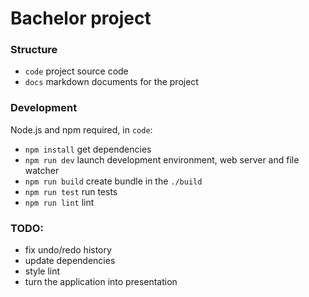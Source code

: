 # Bachelor project

### Structure
  * `code` project source code
  * `docs` markdown documents for the project

### Development
  Node.js and npm required, in `code`:

  * `npm install` get dependencies
  * `npm run dev` launch development environment, web server and file watcher
  * `npm run build` create bundle in the `./build`
  * `npm run test` run tests
  * `npm run lint` lint

### TODO:
  * fix undo/redo history
  * update dependencies
  * style lint
  * turn the application into presentation
